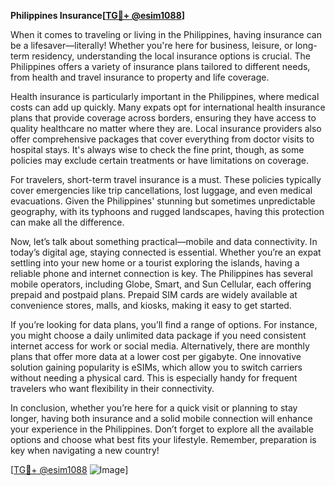 **Philippines Insurance[[TG💪+ @esim1088](https://t.me/s/esim1088)]**

When it comes to traveling or living in the Philippines, having insurance can be a lifesaver—literally! Whether you're here for business, leisure, or long-term residency, understanding the local insurance options is crucial. The Philippines offers a variety of insurance plans tailored to different needs, from health and travel insurance to property and life coverage.

Health insurance is particularly important in the Philippines, where medical costs can add up quickly. Many expats opt for international health insurance plans that provide coverage across borders, ensuring they have access to quality healthcare no matter where they are. Local insurance providers also offer comprehensive packages that cover everything from doctor visits to hospital stays. It's always wise to check the fine print, though, as some policies may exclude certain treatments or have limitations on coverage.

For travelers, short-term travel insurance is a must. These policies typically cover emergencies like trip cancellations, lost luggage, and even medical evacuations. Given the Philippines' stunning but sometimes unpredictable geography, with its typhoons and rugged landscapes, having this protection can make all the difference.

Now, let’s talk about something practical—mobile and data connectivity. In today’s digital age, staying connected is essential. Whether you’re an expat settling into your new home or a tourist exploring the islands, having a reliable phone and internet connection is key. The Philippines has several mobile operators, including Globe, Smart, and Sun Cellular, each offering prepaid and postpaid plans. Prepaid SIM cards are widely available at convenience stores, malls, and kiosks, making it easy to get started.

If you’re looking for data plans, you’ll find a range of options. For instance, you might choose a daily unlimited data package if you need consistent internet access for work or social media. Alternatively, there are monthly plans that offer more data at a lower cost per gigabyte. One innovative solution gaining popularity is eSIMs, which allow you to switch carriers without needing a physical card. This is especially handy for frequent travelers who want flexibility in their connectivity.

In conclusion, whether you’re here for a quick visit or planning to stay longer, having both insurance and a solid mobile connection will enhance your experience in the Philippines. Don’t forget to explore all the available options and choose what best fits your lifestyle. Remember, preparation is key when navigating a new country!

[[TG💪+ @esim1088](https://t.me/s/esim1088) ![Image](https://i.postimg.cc/Y0z9fWf4/image.png)]